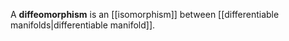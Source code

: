 A **diffeomorphism** is an [[isomorphism]] between [[differentiable manifolds|differentiable manifold]].
